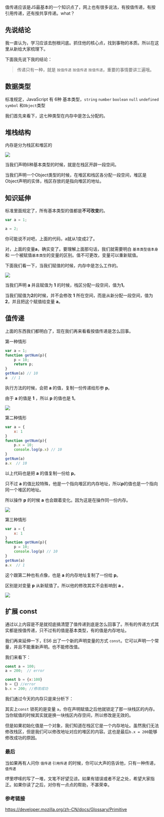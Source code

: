 

值传递应该是JS最基本的一个知识点了，网上也有很多说法，有按值传递，有按引用传递，还有按共享传递。what？



## 先说结论

我一直认为，学习应该去刨根问底。抓住他的核心点，找到事物的本质。所以在这里从新给大家梳理下。

下面我先说下我的结论：



>  传递只有一种，就是 `按值传递` `按值传递` `按值传递`，重要的事情要讲三遍哦。



## 数据类型

标准规定，JavaScript 有 6种 基本类型，`string` `number` `boolean` `null` `undefined` `symbol`
和`Object`类型

我们首先来看下，这七种类型在内存中是怎么分配的。



## 堆栈结构

内存是分为栈区和堆区的

![](https://user-gold-cdn.xitu.io/2019/6/10/16b40e4a3d954357?w=922&h=574&f=png&s=29410)

当我们声明6种基本类型的时候，就是在栈区开辟一段空间。

当我们声明一个Object类型的时候，在堆区和栈区各分配一段空间，堆区是Object声明的实体，栈区存放的是指向堆区的地址。



## 知识延伸

标准里面规定了，所有基本类型的值都是**不可改变**的。

```javascript
var a = 1;

a = 2;
```

你可能说不对吧，上面的代码，a就从1变成2了。

对，上面的变量**a**，确实变了。要理解上面那句话，我们就需要明白 `基本类型值本身` 和 一个被赋值`基本类型`的变量的区别。值不可更改，变量可以重新赋值。

下面我们看一下，当我们赋值的时候，内存中是怎么工作的。


![](https://user-gold-cdn.xitu.io/2019/6/10/16b40e60f7313eab?w=575&h=520&f=png&s=8447)


当我们声明 **a** 并且赋值为 **1** 的时候，栈区分配一段空间，值为**1**。

当我们赋值为**2**的时候，并不会修改 **1** 所在空间，而是从新分配一段空间，值为 **2**，并且把这个赋值给变量 **a**。



## 值传递

上面的东西我们都明白了，现在我们再来看看按值传递是怎么回事。

第一种情形

```javascript
var a = 1;
function getNum(p){
    p = 10;
    return p;
}
getNum(a) // 10
a  // 1
```

执行方法的时候，会把 **a** 的值，复制一份传递给形参 **p**。

由于 **a** 的值是 **1** ，所以 **p** 的值也是 **1**。


![](https://user-gold-cdn.xitu.io/2019/6/10/16b40e6fcb839cb0?w=585&h=538&f=png&s=9256)

第二种情形

```javascript
var a = {
    x: 1
}
function getNum(p){
    p.x = 10;
    console.log(p.x) // 10
}
getNum(a) 
a.x  // 10
```

以上代码也是把 **a** 的值复制一份给 **p**。

只不过 **a** 的值比较特殊，他是一个指向堆区的内存地址，所以**p**的值也是一个指向同一个堆区的地址。

所以操作 **p** 的时候 **a** 也会跟着变化。因为这是在操作同一份内存。


![](https://user-gold-cdn.xitu.io/2019/6/10/16b40e85684ccc70?w=907&h=558&f=png&s=15057)

第三种情形

```javascript
var a = {
    x: 1
}
function getNum(p){
    p = 10;
    console.log(p) // 10
}
getNum(a) 
a.x  // 1
```

这个跟第二种也有点像，也是 **a** 的内存地址复制了一份给 **p**。

区别是对变量 **p** 从新赋值了。所以他的修改其实不会影响到 **a** 。


![](https://user-gold-cdn.xitu.io/2019/6/10/16b40e91dd740bfc?w=907&h=558&f=png&s=16896)



## 扩展 const

通过以上内容是不是就彻底搞清楚了值传递到底是怎么回事了。所有的传递方式其实都是按值传递，只不过有的值是基本类型，有的值是内存地址。

我们再来延伸一下，ES6 出了一个新的声明变量的方式 `const`。它可以声明一个常量，并且不能重新声明。也不能修改值。

我们来看下：

```javascript
const a = 100;
a = 200;  // error

const b = {x:100}
b = {} //error
b.x = 200; //修改成功
```

我们通过今天的内存只是来分析下：

其实上`const` 锁死的是变量 `a`，你在声明赋值之后他就锁定了那一块栈区的内存。当你赋值的时候其实就是换一块栈区内存空间，所以修改是无效的。

但是如果初始化值是一个对象，我们知道在栈区它是一个内存地址。虽然我们无法修改栈区，但是我们可以修改地址对应的堆区的内容。这也是最后`b.x = 200`能够修改成功的原因。



### 最后

当如果再有人问你 `值传递` `引用传递` 的时候，你可以大声的告诉他，只有一种传递，`值传递`

啰里啰嗦的写了一堆，文笔不好望见谅。如果有错误或者不足之处，希望大家指正。如果你读了之后，对你有一点点的帮助，不甚荣幸。



### 参考链接

https://developer.mozilla.org/zh-CN/docs/Glossary/Primitive